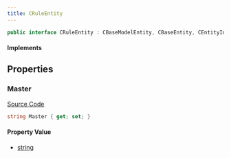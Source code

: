 ```yaml
---
title: CRuleEntity
---
```


```csharp
public interface CRuleEntity : CBaseModelEntity, CBaseEntity, CEntityInstance, ISchemaClass<CEntityInstance>, ISchemaClass<CBaseEntity>, ISchemaClass<CBaseModelEntity>, ISchemaClass<CRuleEntity>, ISchemaField, ISchemaClass, INativeHandle
```

#### Implements

## Properties

### Master

[Source Code](https://github.com/swiftly-solution/swiftlys2/blob/main/managed/src/SwiftlyS2.Generated/Schemas/Interfaces/CRuleEntity.cs#L17)

```csharp
string Master { get; set; }
```

#### Property Value

- [string](https://learn.microsoft.com/dotnet/api/system.string)


